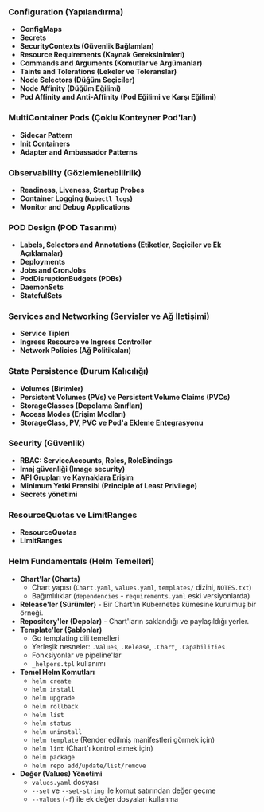 ### Configuration (Yapılandırma)
*   **ConfigMaps**
*   **Secrets**
*   **SecurityContexts (Güvenlik Bağlamları)**
*   **Resource Requirements (Kaynak Gereksinimleri)**
*   **Commands and Arguments (Komutlar ve Argümanlar)**
*   **Taints and Tolerations (Lekeler ve Toleranslar)**
*   **Node Selectors (Düğüm Seçiciler)**
*   **Node Affinity (Düğüm Eğilimi)**
*   **Pod Affinity and Anti-Affinity (Pod Eğilimi ve Karşı Eğilimi)**

### MultiContainer Pods (Çoklu Konteyner Pod'ları)
*   **Sidecar Pattern**
*   **Init Containers**
*   **Adapter and Ambassador Patterns**

### Observability (Gözlemlenebilirlik)
*   **Readiness, Liveness, Startup Probes**
*   **Container Logging (`kubectl logs`)**
*   **Monitor and Debug Applications**

### POD Design (POD Tasarımı)
*   **Labels, Selectors and Annotations (Etiketler, Seçiciler ve Ek Açıklamalar)**
*   **Deployments**
*   **Jobs and CronJobs**
*   **PodDisruptionBudgets (PDBs)**
*   **DaemonSets**
*   **StatefulSets**

### Services and Networking (Servisler ve Ağ İletişimi)
*   **Service Tipleri**
*   **Ingress Resource ve Ingress Controller**
*   **Network Policies (Ağ Politikaları)**

### State Persistence (Durum Kalıcılığı)
*   **Volumes (Birimler)**
*   **Persistent Volumes (PVs) ve Persistent Volume Claims (PVCs)**
*   **StorageClasses (Depolama Sınıfları)**
*   **Access Modes (Erişim Modları)**
*   **StorageClass, PV, PVC ve Pod'a Ekleme Entegrasyonu**

### Security (Güvenlik)
*   **RBAC: ServiceAccounts, Roles, RoleBindings**
*   **İmaj güvenliği (Image security)**
*   **API Grupları ve Kaynaklara Erişim**
*   **Minimum Yetki Prensibi (Principle of Least Privilege)**
*   **Secrets yönetimi**

### ResourceQuotas ve LimitRanges
*   **ResourceQuotas**
*   **LimitRanges**

### Helm Fundamentals (Helm Temelleri)

*   **Chart'lar (Charts)**
    *   Chart yapısı (`Chart.yaml`, `values.yaml`, `templates/` dizini, `NOTES.txt`)
    *   Bağımlılıklar (`dependencies` - `requirements.yaml` eski versiyonlarda)
*   **Release'ler (Sürümler)** - Bir Chart'ın Kubernetes kümesine kurulmuş bir örneği.
*   **Repository'ler (Depolar)** - Chart'ların saklandığı ve paylaşıldığı yerler.
*   **Template'ler (Şablonlar)**
    *   Go templating dili temelleri
    *   Yerleşik nesneler: `.Values`, `.Release`, `.Chart`, `.Capabilities`
    *   Fonksiyonlar ve pipeline'lar
    *   `_helpers.tpl` kullanımı
*   **Temel Helm Komutları**
    *   `helm create`
    *   `helm install`
    *   `helm upgrade`
    *   `helm rollback`
    *   `helm list`
    *   `helm status`
    *   `helm uninstall`
    *   `helm template` (Render edilmiş manifestleri görmek için)
    *   `helm lint` (Chart'ı kontrol etmek için)
    *   `helm package`
    *   `helm repo add/update/list/remove`
*   **Değer (Values) Yönetimi**
    *   `values.yaml` dosyası
    *   `--set` ve `--set-string` ile komut satırından değer geçme
    *   `--values` (`-f`) ile ek değer dosyaları kullanma
